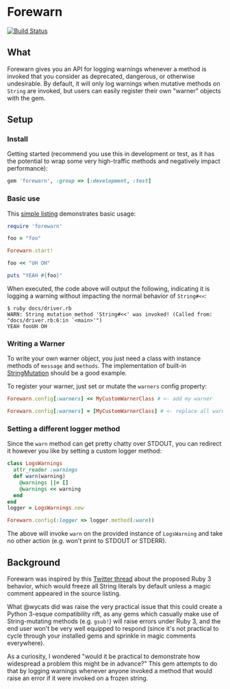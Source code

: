 # Forewarn
[![Build Status](https://travis-ci.org/testdouble/forewarn.svg)](https://travis-ci.org/testdouble/forewarn)

## What

Forewarn gives you an API for logging warnings whenever a method is invoked that
you consider as deprecated, dangerous, or otherwise undesirable. By default, it
will only log warnings when mutative methods on `String` are invoked, but users
can easily register their own "warner" objects with the gem.

## Setup

### Install

Getting started (recommend you use this in development or test, as it has the
potential to wrap some very high-traffic methods and negatively impact
performance):

``` ruby
gem 'forewarn', :group => [:development, :test]
```

### Basic use

This [simple listing](https://github.com/testdouble/forewarn/blob/main/docs/driver.rb) demonstrates basic usage:

``` ruby
require 'forewarn'

foo = "foo"

Forewarn.start!

foo << "UH OH"

puts "YEAH #{foo}"
```

When executed, the code above will output the following, indicating it is
logging a warning without impacting the normal behavior of `String#<<`:

```
$ ruby docs/driver.rb
WARN: String mutation method 'String#<<' was invoked! (Called from: "docs/driver.rb:6:in `<main>'")
YEAH fooUH OH
```

### Writing a Warner

To write your own warner object, you just need a class with instance methods of
`message` and `methods`. The implementation of built-in [StringMutation](https://github.com/testdouble/forewarn/blob/main/lib/forewarn/warners/string_mutation.rb)
should be a good example.

To register your warner, just set or mutate the `warners` config property:

``` ruby
Forewarn.config[:warners] << MyCustomWarnerClass # <- add my warner

Forewarn.config[:warners] = [MyCustomWarnerClass] # <- replace all warners
```

### Setting a different logger method

Since the `warn` method can get pretty chatty over STDOUT, you can redirect it
however you like by setting a custom logger method:

``` ruby
class LogsWarnings
  attr_reader :warnings
  def warn(warning)
    @warnings ||= []
    @warnings << warning
  end
end
logger = LogsWarnings.new

Forewarn.config(:logger => logger.method(:warn))
```

The above will invoke `warn` on the provided instance of `LogsWarning` and take
no other action (e.g. won't print to STDOUT or STDERR).

## Background

Forewarn was inspired by this [Twitter thread](https://twitter.com/wycats/status/634538646402674688) about the proposed Ruby 3 behavior,
which would freeze all String literals by default unless a magic comment
appeared in the source listing.

What @wycats did was raise the very practical issue that this could create
a Python 3-esque compatibility rift, as any gems which casually make use of
String-mutating methods (e.g. `gsub!`) will raise errors under Ruby 3, and the
end user won't be very well equipped to respond (since it's not practical to
cycle through your installed gems and sprinkle in magic comments everywhere).

As a curiosity, I wondered "would it be practical to demonstrate how widespread
a problem this might be in advance?" This gem attempts to do that by logging
warnings whenever anyone invoked a method that would raise an error if it were
invoked on a frozen string.
